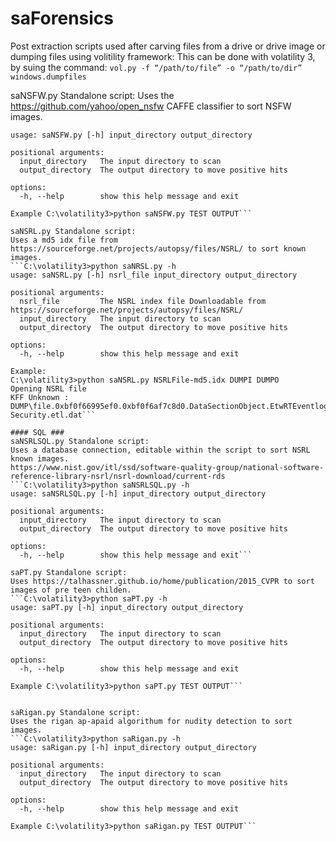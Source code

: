 # saForensics
Post extraction scripts used after carving files from a drive or drive image or dumping files using volitility framework:
This can be done with volatility 3, by suing the command:
```vol.py -f “/path/to/file” -o “/path/to/dir” windows.dumpfiles```

saNSFW.py Standalone script:
Uses the https://github.com/yahoo/open_nsfw CAFFE classifier to sort NSFW images.
```C:\volatility3>python saNSFW.py -h
usage: saNSFW.py [-h] input_directory output_directory

positional arguments:
  input_directory   The input directory to scan
  output_directory  The output directory to move positive hits

options:
  -h, --help        show this help message and exit

Example C:\volatility3>python saNSFW.py TEST OUTPUT```

saNSRL.py Standalone script:
Uses a md5 idx file from https://sourceforge.net/projects/autopsy/files/NSRL/ to sort known images.
```C:\volatility3>python saNRSL.py -h
usage: saNSRL.py [-h] nsrl_file input_directory output_directory

positional arguments:
  nsrl_file         The NSRL index file Downloadable from https://sourceforge.net/projects/autopsy/files/NSRL/
  input_directory   The input directory to scan
  output_directory  The output directory to move positive hits

options:
  -h, --help        show this help message and exit

Example:
C:\volatility3>python saNSRL.py NSRLFile-md5.idx DUMPI DUMPO
Opening NSRL file
KFF Unknown :  DUMP\file.0xbf0f66995ef0.0xbf0f6af7c8d0.DataSectionObject.EtwRTEventlog-Security.etl.dat```

#### SQL ###
saNSRLSQL.py Standalone script:
Uses a database connection, editable within the script to sort NSRL known images.
https://www.nist.gov/itl/ssd/software-quality-group/national-software-reference-library-nsrl/nsrl-download/current-rds
```C:\volatility3>python saNSRLSQL.py -h
usage: saNSRLSQL.py [-h] input_directory output_directory

positional arguments:
  input_directory   The input directory to scan
  output_directory  The output directory to move positive hits

options:
  -h, --help        show this help message and exit```

saPT.py Standalone script:
Uses https://talhassner.github.io/home/publication/2015_CVPR to sort images of pre teen childen.
```C:\volatility3>python saPT.py -h
usage: saPT.py [-h] input_directory output_directory

positional arguments:
  input_directory   The input directory to scan
  output_directory  The output directory to move positive hits

options:
  -h, --help        show this help message and exit

Example C:\volatility3>python saPT.py TEST OUTPUT```


saRigan.py Standalone script:
Uses the rigan ap-apaid algorithum for nudity detection to sort images.
```C:\volatility3>python saRigan.py -h
usage: saRigan.py [-h] input_directory output_directory

positional arguments:
  input_directory   The input directory to scan
  output_directory  The output directory to move positive hits

options:
  -h, --help        show this help message and exit

Example C:\volatility3>python saRigan.py TEST OUTPUT```
